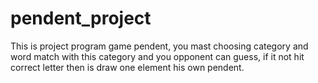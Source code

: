 # pendent_project
This is project program game pendent, you mast choosing category and word match with this category and you opponent can guess, if it not hit correct letter then is draw
one element his own pendent.
